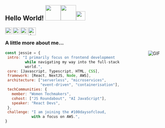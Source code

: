 <h2> Hello World! <img src="https://media.giphy.com/media/mGcNjsfWAjY5AEZNw6/giphy.gif" width="50"><img src="https://media.giphy.com/media/VgCDAzcKvsR6OM0uWg/giphy.gif" width="50"><img src="https://media.giphy.com/media/WUlplcMpOCEmTGBtBW/giphy.gif" width="30"> </h2>

<a href="https://twitter.com/koalamango">
  <img align="left" alt="Jessie's Twitter" width="22px" src="https://cdn.jsdelivr.net/npm/simple-icons@v3/icons/twitter.svg" />
</a>
<a href="https://github.com/koalamango">
  <img align="left" alt="Jessie's Github" width="22px" src="https://cdn.jsdelivr.net/npm/simple-icons@v3/icons/github.svg" />
</a>
<a href="https://medium.com/@koalamango">
  <img align="left" alt="Jessie's Medium" width="22px" src="https://cdn.jsdelivr.net/npm/simple-icons@3.1.0/icons/medium.svg" />
</a>
<a href="https://dev.to/koalamango">
  <img align="left" alt="Jessie's Dev.to" width="25px" src="https://cdn.jsdelivr.net/npm/simple-icons@3.1.0/icons/dev-dot-to.svg" />
</a>

<br />


###  A little more about me...

<img align="right" alt="GIF" src="https://media.giphy.com/media/pO4UHglOY2vII/giphy.gif" width=""/>

```javascript
const jessie = {
 intro: "I primarily focus on frontend development 
         while navigating my way into the full-stack
         world.",
 core: [Javascript, Typescript, HTML, CSS],
 framework: [React, NextJS, Node, AWS],
 architecture: ["serverless", "microservices", 
                "event-driven", "containerisation"],
 techCommunities: {
   member: "Women Techmakers",
   cohost: ["JS Roundabout", "AI JavaScript"],
   speaker: "React Devs",
 },
 challenge: "I am joining the #100daysofcloud, 
            with a focus on AWS.",
}
```
